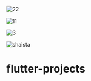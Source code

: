 ![22](https://user-images.githubusercontent.com/100860194/205995192-8d6cd93b-9153-4f50-ac78-87b9d2013fb9.PNG)

![11](https://user-images.githubusercontent.com/100860194/205995273-60354a65-1ab1-4e18-b01c-68f8cb614b39.PNG)

![3](https://user-images.githubusercontent.com/100860194/205995311-8ab8bd39-c824-4ba0-9a60-57623aa77124.PNG)

![shaista](https://user-images.githubusercontent.com/100860194/204586452-da88664a-8a60-4d87-9298-ace02208cdf3.PNG)

# flutter-projects

